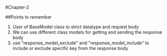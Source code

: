 #Chapter-2

##Points to remember
1. User of BaseModel class to strict datatype and request body
2. We can use different class models for getting and sending the response body
3. use "response_model_exclude" and "response_model_include" to include or exclude specific key from the response body
